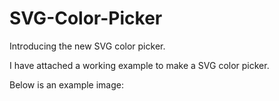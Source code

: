 # SVG-Color-Picker
Introducing the new SVG color picker.

I have attached a working example to make a SVG color picker.

Below is an example image:
